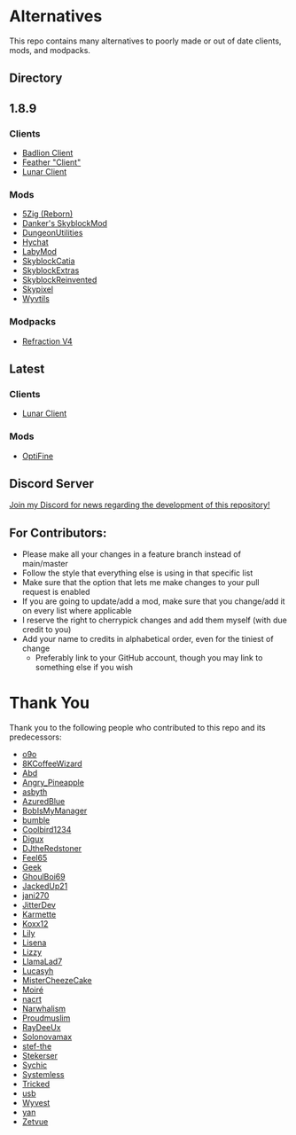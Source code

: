 # Alternatives

This repo contains many alternatives to poorly made or out of date clients, mods, and modpacks.  

## Directory

## 1.8.9

### Clients

- [Badlion Client](BadlionClient.md)
- [Feather "Client"](FeatherClient.md)
- [Lunar Client](LunarClient.md)

### Mods

- [5Zig (Reborn)](5Zig.md)
- [Danker's SkyblockMod](DankersSkyblockMod.md)
- [DungeonUtilities](DungeonUtilities.md)
- [Hychat](Hychat.md)
- [LabyMod](LabyMod.md)
- [SkyblockCatia](SkyblockCatia.md)
- [SkyblockExtras](SkyblockExtras.md)
- [SkyblockReinvented](SkyblockReinvented.md)
- [Skypixel](Skypixel.md)
- [Wyvtils](Wyvtils.md)

### Modpacks

- [Refraction V4](RefractionV4.md)

## Latest

### Clients

- [Lunar Client](LV/LVLunarClient.md)

### Mods

- [OptiFine](LV/LVOptiFine.md)

## Discord Server

[Join my Discord for news regarding the development of this repository!](https://inv.wtf/micro)

## For Contributors:

- Please make all your changes in a feature branch instead of main/master
- Follow the style that everything else is using in that specific list
- Make sure that the option that lets me make changes to your pull request is enabled
- If you are going to update/add a mod, make sure that you change/add it on every list where applicable
- I reserve the right to cherrypick changes and add them myself (with due credit to you)
- Add your name to credits in alphabetical order, even for the tiniest of change
  - Preferably link to your GitHub account, though you may link to something else if you wish

# Thank You

Thank you to the following people who contributed to this repo and its predecessors:

- [o9o](https://www.youtube.com/channel/UC_lbg2qjUsZwro5khBW9PHw)
- [8KCoffeeWizard](https://github.com/8KCoffeeWizard)
- [Abd](https://github.com/BrahR)
- [Angry_Pineapple](https://github.com/Angry-Pineapple3121)
- [asbyth](https://github.com/asbyth)
- [AzuredBlue](https://github.com/AzuredBlue)
- [BobIsMyManager](https://github.com/BobIsMyManager)
- [bumble](https://github.com/itsbumble)
- [Coolbird1234](https://twitter.com/dankbird1234)
- [Digux](https://github.com/Diguhxe)
- [DJtheRedstoner](https://github.com/DJtheRedstoner)
- [Feel65](https://github.com/Feel65)
- [Geek](https://github.com/GamingGeek)
- [GhoulBoi69](https://github.com/GhoulBoii)
- [JackedUp21](https://github.com/JackedUp21)
- [jani270](https://github.com/jani270)
- [JitterDev](https://github.com/JitterDev)
- [Karmette](https://github.com/karmette)
- [Koxx12](https://github.com/koxx12-dev)
- [Lily](https://github.com/My-Name-Is-Jeff)
- [Lisena](https://github.com/lisenaaaa)
- [Lizzy](https://github.com/LizzyMaybeDev)
- [LlamaLad7](https://github.com/LlamaLad7)
- [Lucasyh](https://github.com/Lucasyh)
- [MisterCheezeCake](https://github.com/MisterCheezeCake)
- [Moiré](https://github.com/moire9)
- [nacrt](https://github.com/nacrt)
- [Narwhalism](https://www.twitch.tv/narwhalswim)
- [Proudmuslim](https://github.com/proudmuslim-dev)
- [RayDeeUx](https://github.com/RayDeeUx)
- [Solonovamax](https://github.com/solonovamax)
- [stef-the](https://github.com/stef-the)
- [Stekerser](https://github.com/Stekerser)
- [Sychic](https://github.com/Sychic)
- [Systemless](https://github.com/SystemlessDev)
- [Tricked](https://github.com/Tricked-dev)
- [usb](https://github.com/U5B)
- [Wyvest](https://github.com/Wyvest)
- [yan](https://github.com/yanNotDev)
- [Zetvue](https://zetvue.carrd.co)
